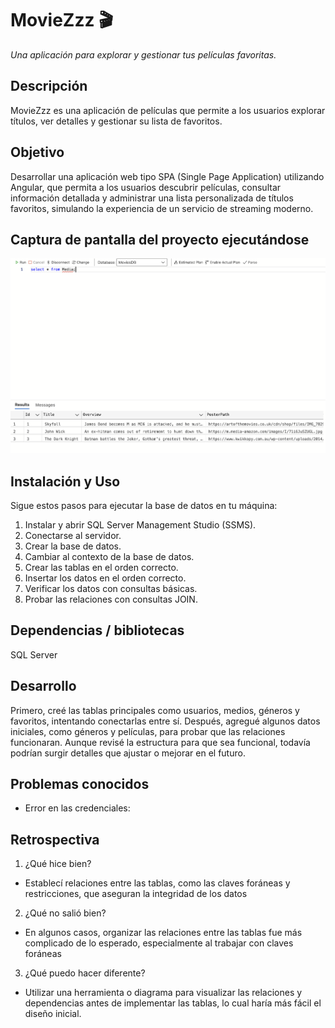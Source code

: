 # MovieZzz 🎬  
*Una aplicación para explorar y gestionar tus películas favoritas.*

## Descripción  
MovieZzz es una aplicación de películas que permite a los usuarios explorar títulos, ver detalles y gestionar su lista de favoritos. 

## Objetivo 
Desarrollar una aplicación web tipo SPA (Single Page Application) utilizando Angular, que permita a los usuarios descubrir películas, consultar información detallada y administrar una lista personalizada de títulos favoritos, simulando la experiencia de un servicio de streaming moderno.

## Captura de pantalla del proyecto ejecutándose 

![DB](./screenshots/db.png)  

## Instalación y Uso  
Sigue estos pasos para ejecutar la base de datos en tu máquina:

1. Instalar y abrir SQL Server Management Studio (SSMS).
2. Conectarse al servidor.
3. Crear la base de datos.
4. Cambiar al contexto de la base de datos.
5. Crear las tablas en el orden correcto.
6. Insertar los datos en el orden correcto.
7. Verificar los datos con consultas básicas.
8. Probar las relaciones con consultas JOIN.

## Dependencias / bibliotecas
SQL Server

## Desarrollo  
Primero, creé las tablas principales como usuarios, medios, géneros y favoritos, intentando conectarlas entre sí. Después, agregué algunos datos iniciales, como géneros y películas, para probar que las relaciones funcionaran. Aunque revisé la estructura para que sea funcional, todavía podrían surgir detalles que ajustar o mejorar en el futuro.

## Problemas conocidos
- Error en las credenciales:

## Retrospectiva
  
   1. ¿Qué hice bien?  
   - Establecí relaciones entre las tablas, como las claves foráneas y restricciones, que aseguran la integridad de los datos

   2. ¿Qué no salió bien?
   - En algunos casos, organizar las relaciones entre las tablas fue más complicado de lo esperado, especialmente al trabajar con claves foráneas

   3. ¿Qué puedo hacer diferente?
   - Utilizar una herramienta o diagrama para visualizar las relaciones y dependencias antes de implementar las tablas, lo cual haría más fácil el diseño inicial.



